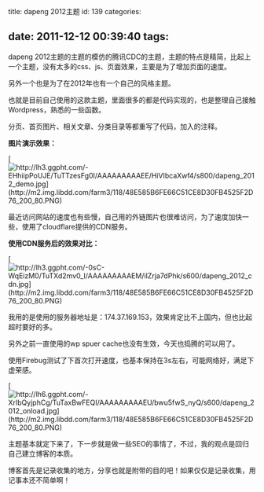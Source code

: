 title: dapeng 2012主题
id: 139
categories:

date: 2011-12-12 00:39:40
tags:
---

dapeng 2012主题的主题的模仿的腾讯CDC的主题，主题的特点是精简，比起上一个主题，没有太多的css、js、页面效果，主要是为了增加页面的速度。

另外一个也是为了在2012年也有一个自己的风格主题。

也就是目前自己使用的这款主题，里面很多的都是代码实现的，也是整理自己接触Wordpress，熟悉的一些函数。

分页、首页图片、相关文章、分类目录等都重写了代码，加入的注释。

**图片演示效果：**

[![http://lh3.ggpht.com/-EHhiipPoUJE/TuTTzesFg0I/AAAAAAAAAEE/HiVIbcaXwf4/s800/dapeng_2012_demo.jpg](http://m2.img.libdd.com/farm3/118/48E585B6FE66C51CE8D30FB4525F2D76_200_80.PNG)</img>](http://lh3.ggpht.com/-EHhiipPoUJE/TuTTzesFg0I/AAAAAAAAAEE/HiVIbcaXwf4/s800/dapeng_2012_demo.jpg)

最近访问网站的速度也有些慢，自己用的外链图片也很难访问，为了速度加快一些，使用了cloudflare提供的CDN服务。

**使用CDN服务后的效果对比：**

[![http://lh3.ggpht.com/-0sC-WqEizM0/TuTXd2mv0_I/AAAAAAAAAEM/iIZrja7dPhk/s600/dapeng_2012_cdn.jpg](http://m2.img.libdd.com/farm3/118/48E585B6FE66C51CE8D30FB4525F2D76_200_80.PNG)</img>](http://lh3.ggpht.com/-0sC-WqEizM0/TuTXd2mv0_I/AAAAAAAAAEM/iIZrja7dPhk/s600/dapeng_2012_cdn.jpg)

我用的是使用的服务器地址是：174.37.169.153，效果肯定比不上国内，但也比起超时要好的多。

另外之前一直使用的wp spuer cache也没有生效，今天也捣腾的可以用了。

使用Firebug测试了下首次打开速度，也基本保持在3s左右，可能网络好，满足下虚荣感。

[![http://lh6.ggpht.com/-XrIbQyjphCg/TuTaxBwFEQI/AAAAAAAAAEU/bwu5fwS_nyQ/s600/dapeng_2012_onload.jpg](http://m2.img.libdd.com/farm3/118/48E585B6FE66C51CE8D30FB4525F2D76_200_80.PNG)</img>](http://lh6.ggpht.com/-XrIbQyjphCg/TuTaxBwFEQI/AAAAAAAAAEU/bwu5fwS_nyQ/s600/dapeng_2012_onload.jpg)

主题基本就定下来了，下一步就是做一些SEO的事情了，不过，我的观点是回归自己建立博客的本质。

博客首先是记录收集的地方，分享也就是附带的目的吧！如果仅仅是记录收集，用记事本还不简单啊！